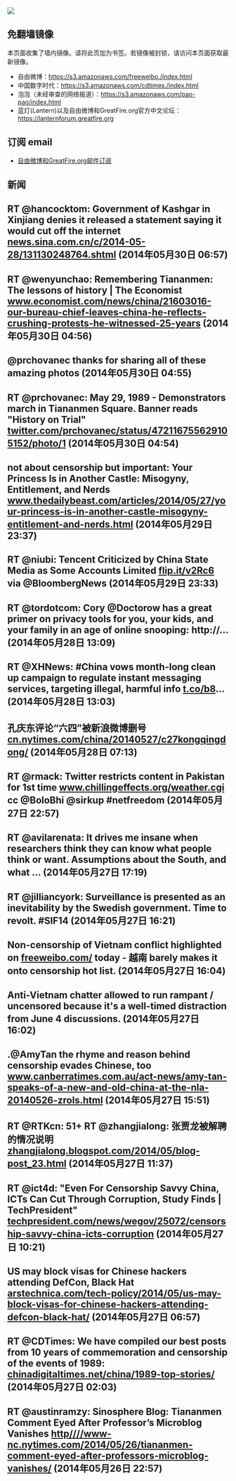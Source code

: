 <img src="https://raw.githubusercontent.com/greatfire/z/master/logos.gif" />

## 免翻墙镜像
本页面收集了墙内镜像。请将此页加为书签。若镜像被封锁，请访问本页面获取最新镜像。
* 自由微博：https://s3.amazonaws.com/freeweibo./index.html
* 中国数字时代：https://s3.amazonaws.com/cdtimes./index.html
* 泡泡（未经审查的网络报道）：https://s3.amazonaws.com/pao-pao/index.html
* 蓝灯(Lantern)以及自由微博和GreatFire.org官方中文论坛：https://lanternforum.greatfire.org

## 订阅 email
* <a href="https://greatfire.us7.list-manage.com/subscribe?u=854fca58782082e0cbdf204a0&id=c78949b93c">自由微博和GreatFire.org邮件订阅</a>
		
## 新闻
RT @hancocktom: Government of Kashgar in Xinjiang denies it released a statement saying it would cut off the internet <a href="http://news.sina.com.cn/c/2014-05-28/131130248764.shtml?bsh_bid=416061313&utm_content=buffer88b09&utm_medium=social&utm_source=twitter.com&utm_campaign=buffer">news.sina.com.cn/c/2014-05-28/131130248764.shtml</a> (2014年05月30日 06:57)
 ---
RT @wenyunchao: Remembering Tiananmen: The lessons of history | The Economist <a href="http://www.economist.com/news/china/21603016-our-bureau-chief-leaves-china-he-reflects-crushing-protests-he-witnessed-25-years">www.economist.com/news/china/21603016-our-bureau-chief-leaves-china-he-reflects-crushing-protests-he-witnessed-25-years</a> (2014年05月30日 04:56)
 ---
@prchovanec thanks for sharing all of these amazing photos (2014年05月30日 04:55)
 ---
RT @prchovanec: May 29, 1989 - Demonstrators march in Tiananmen Square. Banner reads "History on Trial" <a href="https://twitter.com/prchovanec/status/472116755629105152/photo/1">twitter.com/prchovanec/status/472116755629105152/photo/1</a> (2014年05月30日 04:54)
 ---
not about censorship but important: Your Princess Is in Another Castle: Misogyny, Entitlement, and Nerds <a href="http://www.thedailybeast.com/articles/2014/05/27/your-princess-is-in-another-castle-misogyny-entitlement-and-nerds.html">www.thedailybeast.com/articles/2014/05/27/your-princess-is-in-another-castle-misogyny-entitlement-and-nerds.html</a> (2014年05月29日 23:37)
 ---
RT @niubi: Tencent Criticized by China State Media as Some Accounts Limited <a href="http://flip.it/v2Rc6">flip.it/v2Rc6</a> via @BloombergNews (2014年05月29日 23:33)
 ---
RT @tordotcom: Cory @Doctorow has a great primer on privacy tools for you, your kids, and your family in an age of online snooping: http://… (2014年05月28日 13:09)
 ---
RT @XHNews: #China vows month-long clean up campaign to regulate instant messaging services, targeting illegal, harmful info <a href="http://t.co/b8">t.co/b8</a>… (2014年05月28日 13:03)
 ---
孔庆东评论“六四”被新浪微博删号 <a href="http://cn.nytimes.com/china/20140527/c27kongqingdong/">cn.nytimes.com/china/20140527/c27kongqingdong/</a> (2014年05月28日 07:13)
 ---
RT @rmack: Twitter restricts content in Pakistan for 1st time <a href="https://www.chillingeffects.org/weather.cgi?WeatherID=826&utm_content=buffer228f1&utm_medium=social&utm_source=twitter.com&utm_campaign=buffer">www.chillingeffects.org/weather.cgi</a> cc @BoloBhi @sirkup #netfreedom (2014年05月27日 22:57)
 ---
RT @avilarenata: It drives me insane when researchers think they can know what people think or want. Assumptions about the South, and what … (2014年05月27日 17:19)
 ---
RT @jilliancyork: Surveillance is presented as an inevitability by the Swedish government. Time to revolt. #SIF14 (2014年05月27日 16:21)
 ---
Non-censorship of Vietnam conflict highlighted on <a href="https://freeweibo.com/">freeweibo.com/</a> today - 越南 barely makes it onto censorship hot list. (2014年05月27日 16:04)
 ---
Anti-Vietnam chatter allowed to run rampant / uncensored because it's a well-timed distraction from June 4 discussions. (2014年05月27日 16:02)
 ---
.@AmyTan the rhyme and reason behind censorship evades Chinese, too <a href="http://www.canberratimes.com.au/act-news/amy-tan-speaks-of-a-new-and-old-china-at-the-nla-20140526-zrols.html">www.canberratimes.com.au/act-news/amy-tan-speaks-of-a-new-and-old-china-at-the-nla-20140526-zrols.html</a> (2014年05月27日 15:51)
 ---
RT @RTKcn: 51+ RT @zhangjialong: 张贾龙被解聘的情况说明 <a href="http://zhangjialong.blogspot.com/2014/05/blog-post_23.html">zhangjialong.blogspot.com/2014/05/blog-post_23.html</a> (2014年05月27日 11:37)
 ---
RT @ict4d: "Even For Censorship Savvy China, ICTs Can Cut Through Corruption, Study Finds | TechPresident"  <a href="http://techpresident.com/news/wegov/25072/censorship-savvy-china-icts-corruption?utm_content=bufferb6c20&utm_medium=social&utm_source=twitter.com&utm_campaign=buffer">techpresident.com/news/wegov/25072/censorship-savvy-china-icts-corruption</a> (2014年05月27日 10:21)
 ---
US may block visas for Chinese hackers attending DefCon, Black Hat <a href="http://arstechnica.com/tech-policy/2014/05/us-may-block-visas-for-chinese-hackers-attending-defcon-black-hat/?utm_content=buffere6e3f&utm_medium=social&utm_source=twitter.com&utm_campaign=buffer">arstechnica.com/tech-policy/2014/05/us-may-block-visas-for-chinese-hackers-attending-defcon-black-hat/</a> (2014年05月27日 06:57)
 ---
RT @CDTimes: We have compiled our best posts from 10 years of commemoration and censorship of the events of 1989: <a href="http://chinadigitaltimes.net/china/1989-top-stories/?utm_content=bufferc5f34&utm_medium=social&utm_source=twitter.com&utm_campaign=buffer">chinadigitaltimes.net/china/1989-top-stories/</a> (2014年05月27日 02:03)
 ---
RT @austinramzy: Sinosphere Blog: Tiananmen Comment Eyed After Professor’s Microblog Vanishes <a href="HTTP://http:////www-nc.nytimes.com/2014/05/26/tiananmen-comment-eyed-after-professors-microblog-vanishes/?=_php=true&_type=blogs&_php=true&_type=blogs&_php=true&_type=blogs&_php=true&_type=blogs&_php=true&_type=blogs&_php=true&_type=blogs&_php=true&_type=blogs&smid=tw-share&_r=6&utm_content=buffer54364&utm_medium=social&utm_source=twitter.com&utm_campaign=buffer&">http////www-nc.nytimes.com/2014/05/26/tiananmen-comment-eyed-after-professors-microblog-vanishes/</a> (2014年05月26日 22:57)
 ---
